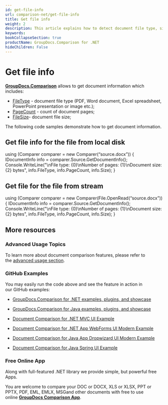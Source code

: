 ```yaml
---
id: get-file-info
url: comparison-net/get-file-info
title: Get file info
weight: 2
description: This article explains how to detect document file type, size and calculate pages count when annotate documents or images with GroupDocs.Comparison.
keywords: 
bookCollapseSection: true
productName: GroupDocs.Comparison for .NET
hideChildren: False
---
```


# Get file info

**[GroupDocs.Comparison](https://products.groupdocs.com/comparison/net)** allows to get document information which includes:

*   [FileType](https://apireference.groupdocs.com/net/comparison/groupdocs.comparison.interfaces/idocumentinfo/properties/filetype) - document file type (PDF, Word document, Excel spreadsheet, PowerPoint presentation or image etc.);
*   [PageCount](https://apireference.groupdocs.com/net/comparison/groupdocs.comparison.interfaces/idocumentinfo/properties/pagecount) - count of document pages;
*   [FileSize](https://apireference.groupdocs.com/net/comparison/groupdocs.comparison.interfaces/idocumentinfo/properties/size)[](https://apireference.groupdocs.com/net/comparison/groupdocs.comparison.interfaces/idocumentinfo/properties/size)\- document file size;[](https://apireference.groupdocs.com/net/comparison/groupdocs.comparison.interfaces/idocumentinfo/properties/size)

The following code samples demonstrate how to get document information.

## Get file info for the file from local disk

using (Comparer comparer = new Comparer(“source.docx”))
{
	IDocumentInfo info = comparer.Source.GetDocumentInfo();
    Console.WriteLine("\\nFile type: {0}\\nNumber of pages: {1}\\nDocument size: {2} bytes", info.FileType, info.PageCount, info.Size);
}

## Get file for the file from stream

using (Comparer comparer = new Comparer(File.OpenRead(“source.docx”))
{
	IDocumentInfo info = comparer.Source.GetDocumentInfo();
    Console.WriteLine("\\nFile type: {0}\\nNumber of pages: {1}\\nDocument size: {2} bytes", info.FileType, info.PageCount, info.Size);
}

## More resources

### Advanced Usage Topics

To learn more about document comparison features, please refer to the [advanced usage section](Advanced%2Busage.html).

### GitHub Examples

You may easily run the code above and see the feature in action in our GitHub examples:

*   [GroupDocs.Comparison for .NET examples, plugins, and showcase](https://github.com/groupdocs-comparison/GroupDocs.Comparison-for-.NET)
    
*   [GroupDocs.Comparison for Java examples, plugins, and showcase](https://github.com/groupdocs-comparison/GroupDocs.Comparison-for-Java)
    
*   [Document Comparison for .NET MVC UI Example](https://github.com/groupdocs-comparison/GroupDocs.Comparison-for-.NET-MVC) 
    
*   [Document Comparison for .NET App WebForms UI Modern Example](https://github.com/groupdocs-comparison/GroupDocs.Comparison-for-.NET-WebForms)
    
*   [Document Comparison for Java App Dropwizard UI Modern Example](https://github.com/groupdocs-comparison/GroupDocs.Comparison-for-Java-Dropwizard)
    
*   [Document Comparison for Java Spring UI Example](https://github.com/groupdocs-comparison/GroupDocs.Comparison-for-Java-Spring)
    

### Free Online App

Along with full-featured .NET library we provide simple, but powerful free Apps.

You are welcome to compare your DOC or DOCX, XLS or XLSX, PPT or PPTX, PDF, EML, EMLX, MSGand other documents with free to use online **[GroupDocs Comparison App](https://products.groupdocs.app/comparison)**.

